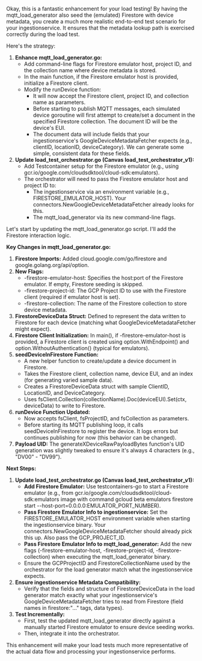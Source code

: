 Okay, this is a fantastic enhancement for your load testing\! By having the mqtt\_load\_generator also seed the (emulated) Firestore with device metadata, you create a much more realistic end-to-end test scenario for your ingestionservice. It ensures that the metadata lookup path is exercised correctly during the load test.

Here's the strategy:

1. **Enhance mqtt\_load\_generator.go:**
    * Add command-line flags for Firestore emulator host, project ID, and the collection name where device metadata is stored.
    * In the main function, if the Firestore emulator host is provided, initialize a Firestore client.
    * Modify the runDevice function:
        * It will now accept the Firestore client, project ID, and collection name as parameters.
        * Before starting to publish MQTT messages, each simulated device goroutine will first attempt to create/set a document in the specified Firestore collection. The document ID will be the device's EUI.
        * The document data will include fields that your ingestionservice's GoogleDeviceMetadataFetcher expects (e.g., clientID, locationID, deviceCategory). We can generate some simple, consistent data for these fields.
2. **Update load\_test\_orchestrator.go (Canvas load\_test\_orchestrator\_v1):**
    * Add Testcontainer setup for the Firestore emulator (e.g., using gcr.io/google.com/cloudsdktool/cloud-sdk:emulators).
    * The orchestrator will need to pass the Firestore emulator host and project ID to:
        * The ingestionservice via an environment variable (e.g., FIRESTORE\_EMULATOR\_HOST). Your connectors.NewGoogleDeviceMetadataFetcher already looks for this.
        * The mqtt\_load\_generator via its new command-line flags.

Let's start by updating the mqtt\_load\_generator.go script. I'll add the Firestore interaction logic.

**Key Changes in mqtt\_load\_generator.go:**

1. **Firestore Imports:** Added cloud.google.com/go/firestore and google.golang.org/api/option.
2. **New Flags:**
    * \-firestore-emulator-host: Specifies the host:port of the Firestore emulator. If empty, Firestore seeding is skipped.
    * \-firestore-project-id: The GCP Project ID to use with the Firestore client (required if emulator host is set).
    * \-firestore-collection: The name of the Firestore collection to store device metadata.
3. **FirestoreDeviceData Struct:** Defined to represent the data written to Firestore for each device (matching what GoogleDeviceMetadataFetcher might expect).
4. **Firestore Client Initialization:** In main(), if \-firestore-emulator-host is provided, a Firestore client is created using option.WithEndpoint() and option.WithoutAuthentication() (typical for emulators).
5. **seedDeviceInFirestore Function:**
    * A new helper function to create/update a device document in Firestore.
    * Takes the Firestore client, collection name, device EUI, and an index (for generating varied sample data).
    * Creates a FirestoreDeviceData struct with sample ClientID, LocationID, and DeviceCategory.
    * Uses fsClient.Collection(collectionName).Doc(deviceEUI).Set(ctx, deviceData) to write to Firestore.
6. **runDevice Function Updated:**
    * Now accepts fsClient, fsProjectID, and fsCollection as parameters.
    * Before starting its MQTT publishing loop, it calls seedDeviceInFirestore to register the device. It logs errors but continues publishing for now (this behavior can be changed).
7. **Payload UID:** The generateXDeviceRawPayloadBytes function's UID generation was slightly tweaked to ensure it's always 4 characters (e.g., "DV00" \- "DV99").

**Next Steps:**

1. **Update load\_test\_orchestrator.go (Canvas load\_test\_orchestrator\_v1):**
    * **Add Firestore Emulator:** Use testcontainers-go to start a Firestore emulator (e.g., from gcr.io/google.com/cloudsdktool/cloud-sdk:emulators image with command gcloud beta emulators firestore start \--host-port=0.0.0.0:EMULATOR\_PORT\_NUMBER).
    * **Pass Firestore Emulator Info to ingestionservice:** Set the FIRESTORE\_EMULATOR\_HOST environment variable when starting the ingestionservice binary. Your connectors.NewGoogleDeviceMetadataFetcher should already pick this up. Also pass the GCP\_PROJECT\_ID.
    * **Pass Firestore Emulator Info to mqtt\_load\_generator:** Add the new flags (-firestore-emulator-host, \-firestore-project-id, \-firestore-collection) when executing the mqtt\_load\_generator binary.
    * Ensure the GCPProjectID and FirestoreCollectionName used by the orchestrator for the load generator match what the ingestionservice expects.
2. **Ensure ingestionservice Metadata Compatibility:**
    * Verify that the fields and structure of FirestoreDeviceData in the load generator match exactly what your ingestionservice's GoogleDeviceMetadataFetcher tries to read from Firestore (field names in firestore:"..." tags, data types).
3. **Test Incrementally:**
    * First, test the updated mqtt\_load\_generator directly against a manually started Firestore emulator to ensure device seeding works.
    * Then, integrate it into the orchestrator.

This enhancement will make your load tests much more representative of the actual data flow and processing your ingestionservice performs.